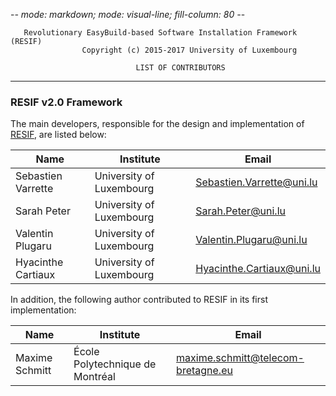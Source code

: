 -*- mode: markdown; mode: visual-line; fill-column: 80 -*-

       Revolutionary EasyBuild-based Software Installation Framework (RESIF)
                    Copyright (c) 2015-2017 University of Luxembourg

                                LIST OF CONTRIBUTORS

-----------------------------------------------------------------------------------
### RESIF v2.0 Framework

The main developers, responsible for the design and implementation of [RESIF](https://gitlab.uni.lu/ULHPC/resif), are listed below:

| Name               | Institute                       | Email                                |
|--------------------|---------------------------------|--------------------------------------|
| Sebastien Varrette | University of Luxembourg        | <Sebastien.Varrette@uni.lu>          |
| Sarah Peter        | University of Luxembourg        | <Sarah.Peter@uni.lu>                 |
| Valentin Plugaru   | University of Luxembourg        | <Valentin.Plugaru@uni.lu>            |
| Hyacinthe Cartiaux | University of Luxembourg        | <Hyacinthe.Cartiaux@uni.lu>          |

In addition, the following author contributed to RESIF in its first implementation:

| Name           | Institute                       | Email                                |
|----------------|---------------------------------|--------------------------------------|
| Maxime Schmitt | École Polytechnique de Montréal | <maxime.schmitt@telecom-bretagne.eu> |
